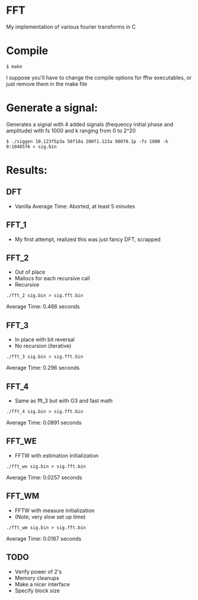 # FFT 
My implementation of various fourier transforms in C 

# Compile
```
$ make
```

I suppose you'll have to change the compile options for fftw executables, or just remove them in the make file

# Generate a signal:

Generates a signal with 4 added signals (frequency initial phase and amplitude)
with fs 1000 and k ranging from 0 to 2^20
```
$ ./siggen 10.123f5p3a 50f10a 200f1.123a 900f0.1p -fs 1000 -k 0:1048576 > sig.bin
```

# Results:

## DFT
- Vanilla 
Average Time: Aborted, at least 5 minutes

## FFT_1 
- My first attempt, realized this was just fancy DFT, scrapped

## FFT_2
- Out of place
- Mallocs for each recursive call
- Recursive 

```
./fft_2 sig.bin > sig.fft.bin
```
Average Time: 0.466 seconds

## FFT_3 
- In place with bit reversal
- No recursion (iterative)
```
./fft_3 sig.bin > sig.fft.bin
```
Average Time: 0.296 seconds 

## FFT_4 
- Same as fft_3 but with O3 and fast math
```
./fft_4 sig.bin > sig.fft.bin
```
Average Time: 0.0891 seconds 

## FFT_WE 
- FFTW with estimation initialization
```
./fft_we sig.bin > sig.fft.bin
```
Average Time: 0.0257 seconds 

## FFT_WM
- FFTW with measure initialization 
- (Note, very slow set up time)
```
./fft_wm sig.bin > sig.fft.bin
```
Average Time: 0.0187 seconds 

## TODO 
- Verify power of 2's 
- Memory cleanups
- Make a nicer interface
- Specify block size
